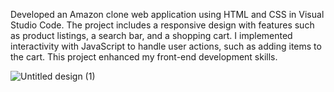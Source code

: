  Developed an Amazon clone web application using HTML and CSS in Visual Studio Code. The project includes a responsive design with features such as product listings, a search
 bar, and a shopping cart. I implemented interactivity with JavaScript to handle user actions, such as adding items to the cart. This project enhanced my front-end development 
 skills.  
 
![Untitled design (1)](https://github.com/user-attachments/assets/df83f036-9e9e-4116-a5fb-ec1f60c3a573)
